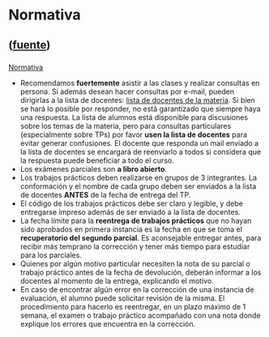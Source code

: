 # Normativa
([fuente](https://campus.exactas.uba.ar/course/view.php?id=995&section=2))
---
###
[Normativa](https://campus.exactas.uba.ar/course/view.php?id=995&section=2)

  - Recomendamos **fuertemente** asistir a las clases y realizar consultas en persona. Si además desean hacer consultas por e-mail, pueden dirigirlas a la lista de docentes: [lista de docentes de la materia](mailto:plp-docentesARROBAdc.uba.ar). Si bien se hará lo posible por responder, no está garantizado que siempre haya una respuesta. La lista de alumnos está disponible para discusiones sobre los temas de la materia, pero para consultas particulares (especialmente sobre TPs) por favor **usen la lista de docentes** para evitar generar confusiones. El docente que responda un mail enviado a la lista de docentes se encargará de reenviarlo a todos si considera que la respuesta puede beneficiar a todo el curso.
  - Los exámenes parciales son **a libro abierto**.
  - Los trabajos prácticos deben realizarse en grupos de 3 integrantes. La conformación y el nombre de cada grupo deben ser enviados a la lista de docentes **ANTES** de la fecha de entrega del TP.
  - El código de los trabajos prácticos debe ser claro y legible, y debe entregarse impreso además de ser enviado a la lista de docentes.
  - La fecha límite para la **reentrega de trabajos prácticos** que no hayan sido aprobados en primera instancia es la fecha en que se toma el **recuperatorio del segundo parcial**. Es aconsejable entregar antes, para recibir más temprano la corrección y tener más tiempo para estudiar para los parciales.
  - Quienes por algún motivo particular necesiten la nota de su parcial o trabajo práctico antes de la fecha de devolución, deberán informar a los docentes al momento de la entrega, explicando el motivo.
  - En caso de encontrar algún error en la corrección de una instancia de evaluación, el alumno puede solicitar revisión de la misma. El procedimiento para hacerlo es reentregar, en un plazo máximo de 1 semana, el examen o trabajo práctico acompañado con una nota donde explique los errores que encuentra en la corrección. 

